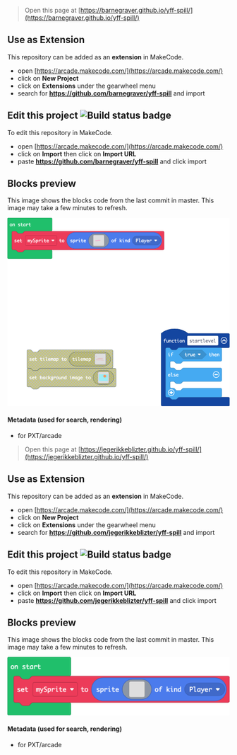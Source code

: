  


> Open this page at [https://barnegraver.github.io/yff-spill/](https://barnegraver.github.io/yff-spill/)

## Use as Extension

This repository can be added as an **extension** in MakeCode.

* open [https://arcade.makecode.com/](https://arcade.makecode.com/)
* click on **New Project**
* click on **Extensions** under the gearwheel menu
* search for **https://github.com/barnegraver/yff-spill** and import

## Edit this project ![Build status badge](https://github.com/barnegraver/yff-spill/workflows/MakeCode/badge.svg)

To edit this repository in MakeCode.

* open [https://arcade.makecode.com/](https://arcade.makecode.com/)
* click on **Import** then click on **Import URL**
* paste **https://github.com/barnegraver/yff-spill** and click import

## Blocks preview

This image shows the blocks code from the last commit in master.
This image may take a few minutes to refresh.

![A rendered view of the blocks](https://github.com/barnegraver/yff-spill/raw/master/.github/makecode/blocks.png)

#### Metadata (used for search, rendering)

* for PXT/arcade
<script src="https://makecode.com/gh-pages-embed.js"></script><script>makeCodeRender("{{ site.makecode.home_url }}", "{{ site.github.owner_name }}/{{ site.github.repository_name }}");</script>



> Open this page at [https://jegerikkeblizter.github.io/yff-spill/](https://jegerikkeblizter.github.io/yff-spill/)

## Use as Extension

This repository can be added as an **extension** in MakeCode.

* open [https://arcade.makecode.com/](https://arcade.makecode.com/)
* click on **New Project**
* click on **Extensions** under the gearwheel menu
* search for **https://github.com/jegerikkeblizter/yff-spill** and import

## Edit this project ![Build status badge](https://github.com/jegerikkeblizter/yff-spill/workflows/MakeCode/badge.svg)

To edit this repository in MakeCode.

* open [https://arcade.makecode.com/](https://arcade.makecode.com/)
* click on **Import** then click on **Import URL**
* paste **https://github.com/jegerikkeblizter/yff-spill** and click import

## Blocks preview

This image shows the blocks code from the last commit in master.
This image may take a few minutes to refresh.

![A rendered view of the blocks](https://github.com/jegerikkeblizter/yff-spill/raw/master/.github/makecode/blocks.png)

#### Metadata (used for search, rendering)

* for PXT/arcade
<script src="https://makecode.com/gh-pages-embed.js"></script><script>makeCodeRender("{{ site.makecode.home_url }}", "{{ site.github.owner_name }}/{{ site.github.repository_name }}");</script>

